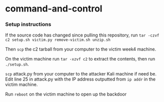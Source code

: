 # command-and-control

### Setup instructions

If the source code has changed since pulling this repository, run
`tar -czvf c2 setup.sh victim.py remove-victim.sh unzip.sh`

Then `scp` the c2 tarball from your computer to the victim week4 machine.

On the victim machine run `tar -xzvf c2` to extract the contents, then run `./setup.sh`.

`scp` attack.py from your computer to the attacker Kali machine if need be.
Edit line 25 in attack.py with the IP address outputted from `ip addr` in the victim machine.

Run `reboot` on the victim machine to open up the backdoor